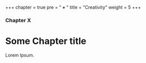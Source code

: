 +++
chapter = true
pre = "<b> + </b>"
title = "Creativity"
weight = 5
+++

### Chapter X

# Some Chapter title

Lorem Ipsum.